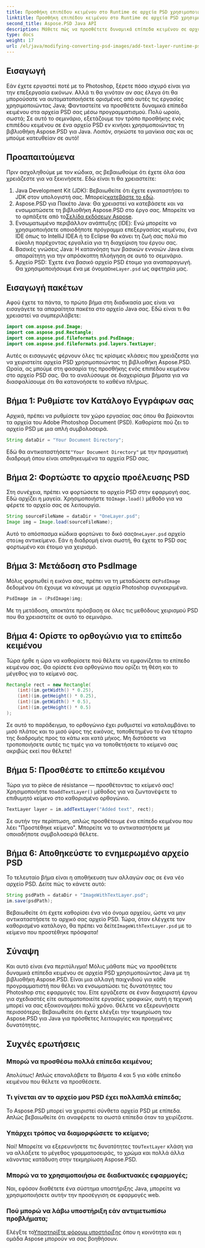 ```yaml
---
title: Προσθήκη επιπέδου κειμένου στο Runtime σε αρχεία PSD χρησιμοποιώντας Java
linktitle: Προσθήκη επιπέδου κειμένου στο Runtime σε αρχεία PSD χρησιμοποιώντας Java
second_title: Aspose.PSD Java API
description: Μάθετε πώς να προσθέτετε δυναμικά επίπεδα κειμένου σε αρχεία PSD χρησιμοποιώντας Java με το Aspose.PSD. Ακολουθήστε αυτό το βήμα προς βήμα σεμινάριο για συναρπαστικές δυνατότητες αυτοματισμού.
type: docs
weight: 17
url: /el/java/modifying-converting-psd-images/add-text-layer-runtime-psd-files/
---
```

## Εισαγωγή
Εάν έχετε εργαστεί ποτέ με το Photoshop, ξέρετε πόσο ισχυρό είναι για την επεξεργασία εικόνων. Αλλά τι θα γινόταν αν σας έλεγα ότι θα μπορούσατε να αυτοματοποιήσετε ορισμένες από αυτές τις εργασίες χρησιμοποιώντας Java; Φανταστείτε να προσθέτετε δυναμικά επίπεδα κειμένου στα αρχεία PSD σας μέσω προγραμματισμού. Πολύ ωραίο, σωστά; Σε αυτό το σεμινάριο, εξετάζουμε τον τρόπο προσθήκης ενός επιπέδου κειμένου σε ένα αρχείο PSD εν κινήσει χρησιμοποιώντας τη βιβλιοθήκη Aspose.PSD για Java. Λοιπόν, σηκώστε τα μανίκια σας και ας μπούμε κατευθείαν σε αυτό!
## Προαπαιτούμενα
Πριν ασχοληθούμε με τον κώδικα, ας βεβαιωθούμε ότι έχετε όλα όσα χρειάζεστε για να ξεκινήσετε. Εδώ είναι τι θα χρειαστείτε:
1.  Java Development Kit (JDK): Βεβαιωθείτε ότι έχετε εγκαταστήσει το JDK στον υπολογιστή σας. Μπορείς[κατεβάστε το εδώ](https://www.oracle.com/java/technologies/javase-jdk11-downloads.html).
2.  Aspose.PSD για Πακέτο Java: Θα χρειαστεί να κατεβάσετε και να ενσωματώσετε τη βιβλιοθήκη Aspose.PSD στο έργο σας. Μπορείτε να το αρπάξετε από το[Σελίδα εκδόσεων Aspose](https://releases.aspose.com/psd/java/).
3. Ενσωματωμένο περιβάλλον ανάπτυξης (IDE): Ενώ μπορείτε να χρησιμοποιήσετε οποιοδήποτε πρόγραμμα επεξεργασίας κειμένου, ένα IDE όπως το IntelliJ IDEA ή το Eclipse θα κάνει τη ζωή σας πολύ πιο εύκολη παρέχοντας εργαλεία για τη διαχείριση του έργου σας.
4. Βασικές γνώσεις Java: Η κατανόηση των βασικών εννοιών Java είναι απαραίτητη για την απρόσκοπτη πλοήγηση σε αυτό το σεμινάριο.
5.  Αρχείο PSD: Έχετε ένα βασικό αρχείο PSD έτοιμο για αναπαραγωγή. Θα χρησιμοποιήσουμε ένα με όνομα`OneLayer.psd` ως αφετηρία μας.
## Εισαγωγή πακέτων
Αφού έχετε τα πάντα, το πρώτο βήμα στη διαδικασία μας είναι να εισαγάγετε τα απαραίτητα πακέτα στο αρχείο Java σας. Εδώ είναι τι θα χρειαστεί να συμπεριλάβετε:
```java
import com.aspose.psd.Image;
import com.aspose.psd.Rectangle;
import com.aspose.psd.fileformats.psd.PsdImage;
import com.aspose.psd.fileformats.psd.layers.TextLayer;
```
Αυτές οι εισαγωγές φέρνουν όλες τις κρίσιμες κλάσεις που χρειάζεστε για να χειριστείτε αρχεία PSD χρησιμοποιώντας τη βιβλιοθήκη Aspose.PSD.
Ωραία, ας μπούμε στη φασαρία της προσθήκης ενός επιπέδου κειμένου στο αρχείο PSD σας. Θα το αναλύσουμε σε διαχειρίσιμα βήματα για να διασφαλίσουμε ότι θα κατανοήσετε το καθένα πλήρως.
## Βήμα 1: Ρυθμίστε τον Κατάλογο Εγγράφων σας
Αρχικά, πρέπει να ρυθμίσετε τον χώρο εργασίας σας όπου θα βρίσκονται τα αρχεία του Adobe Photoshop Document (PSD). Καθορίστε πού ζει το αρχείο PSD με μια απλή συμβολοσειρά.
```java
String dataDir = "Your Document Directory"; 
```
 Εδώ θα αντικαταστήσετε`"Your Document Directory"` με την πραγματική διαδρομή όπου είναι αποθηκευμένα τα αρχεία PSD σας.
## Βήμα 2: Φορτώστε το αρχείο προέλευσης PSD
Στη συνέχεια, πρέπει να φορτώσετε το αρχείο PSD στην εφαρμογή σας. Εδώ αρχίζει η μαγεία. Χρησιμοποιήστε το`Image.load()` μέθοδο για να φέρετε το αρχείο σας σε λειτουργία.
```java
String sourceFileName = dataDir + "OneLayer.psd"; 
Image img = Image.load(sourceFileName);
```
 Αυτό το απόσπασμα κώδικα φορτώνει το δικό σας`OneLayer.psd` αρχείο στο`img` αντικείμενο. Εάν η διαδρομή είναι σωστή, θα έχετε το PSD σας φορτωμένο και έτοιμο για χειρισμό.
## Βήμα 3: Μετάδοση στο PsdImage
 Μόλις φορτωθεί η εικόνα σας, πρέπει να τη μεταδώσετε σε`PsdImage` δεδομένου ότι έχουμε να κάνουμε με αρχεία Photoshop συγκεκριμένα.
```java
PsdImage im = (PsdImage)img;
```
Με τη μετάδοση, αποκτάτε πρόσβαση σε όλες τις μεθόδους χειρισμού PSD που θα χρειαστείτε σε αυτό το σεμινάριο.
## Βήμα 4: Ορίστε το ορθογώνιο για το επίπεδο κειμένου
Τώρα ήρθε η ώρα να καθορίσετε πού θέλετε να εμφανίζεται το επίπεδο κειμένου σας. Θα ορίσετε ένα ορθογώνιο που ορίζει τη θέση και το μέγεθος για το κείμενό σας.
```java
Rectangle rect = new Rectangle(
    (int)(im.getWidth() * 0.25),
    (int)(im.getHeight() * 0.25),
    (int)(im.getWidth() * 0.5),
    (int)(im.getHeight() * 0.5)
);
```
Σε αυτό το παράδειγμα, το ορθογώνιο έχει ρυθμιστεί να καταλαμβάνει το μισό πλάτος και το μισό ύψος της εικόνας, τοποθετημένο το ένα τέταρτο της διαδρομής προς τα κάτω και κατά μήκος. Μη διστάσετε να τροποποιήσετε αυτές τις τιμές για να τοποθετήσετε το κείμενό σας ακριβώς εκεί που θέλετε!
## Βήμα 5: Προσθέστε το επίπεδο κειμένου
 Τώρα για το pièce de résistance — προσθέτοντας το κείμενό σας! Χρησιμοποιήστε το`addTextLayer()` μέθοδος για να ζωντανέψετε το επιθυμητό κείμενο στο καθορισμένο ορθογώνιο.
```java
TextLayer layer = im.addTextLayer("Added text", rect);
```
Σε αυτήν την περίπτωση, απλώς προσθέτουμε ένα επίπεδο κειμένου που λέει "Προστέθηκε κείμενο". Μπορείτε να το αντικαταστήσετε με οποιαδήποτε συμβολοσειρά θέλετε.
## Βήμα 6: Αποθηκεύστε το ενημερωμένο αρχείο PSD
Το τελευταίο βήμα είναι η αποθήκευση των αλλαγών σας σε ένα νέο αρχείο PSD. Δείτε πώς το κάνετε αυτό:
```java
String psdPath = dataDir + "ImageWithTextLayer.psd";
im.save(psdPath);
```
 Βεβαιωθείτε ότι έχετε καθορίσει ένα νέο όνομα αρχείου, ώστε να μην αντικαταστήσετε το αρχικό σας αρχείο PSD. Τώρα, όταν ελέγχετε τον καθορισμένο κατάλογο, θα πρέπει να δείτε`ImageWithTextLayer.psd` με το κείμενο που προστέθηκε πρόσφατα!
## Σύναψη
Και αυτό είναι ένα περιτύλιγμα! Μόλις μάθατε πώς να προσθέτετε δυναμικά επίπεδα κειμένου σε αρχεία PSD χρησιμοποιώντας Java με τη βιβλιοθήκη Aspose.PSD. Είναι μια αλλαγή παιχνιδιού για κάθε προγραμματιστή που θέλει να ενσωματώσει τις δυνατότητες του Photoshop στις εφαρμογές του. Είτε εργάζεστε σε έναν διαχειριστή έργου για σχεδιαστές είτε αυτοματοποιείτε εργασίες γραφικών, αυτή η τεχνική μπορεί να σας εξοικονομήσει πολύ χρόνο.
Θέλετε να εξερευνήσετε περισσότερα; Βεβαιωθείτε ότι έχετε ελέγξει την τεκμηρίωση του Aspose.PSD για Java για πρόσθετες λειτουργίες και προηγμένες δυνατότητες.
## Συχνές ερωτήσεις
### Μπορώ να προσθέσω πολλά επίπεδα κειμένου;
Απολύτως! Απλώς επαναλάβετε τα Βήματα 4 και 5 για κάθε επίπεδο κειμένου που θέλετε να προσθέσετε.
### Τι γίνεται αν το αρχείο μου PSD έχει πολλαπλά επίπεδα;
Το Aspose.PSD μπορεί να χειριστεί σύνθετα αρχεία PSD με επίπεδα. Απλώς βεβαιωθείτε ότι αναφέρετε τα σωστά επίπεδα όταν τα χειρίζεστε.
### Υπάρχει τρόπος να διαμορφώσετε το κείμενο;
 Ναί! Μπορείτε να εξερευνήσετε τις δυνατότητες του`TextLayer` κλάση για να αλλάξετε το μέγεθος γραμματοσειράς, το χρώμα και πολλά άλλα κάνοντας κατάδυση στην τεκμηρίωση Aspose.PSD.
### Μπορώ να το χρησιμοποιήσω σε διαδικτυακές εφαρμογές;
Ναι, εφόσον διαθέτετε ένα σύστημα υποστήριξης Java, μπορείτε να χρησιμοποιήσετε αυτήν την προσέγγιση σε εφαρμογές web.
### Πού μπορώ να λάβω υποστήριξη εάν αντιμετωπίσω προβλήματα;
 Ελέγξτε το[Υποστηρίξτε φόρουμ υποστήριξης](https://forum.aspose.com/c/psd/34) όπου η κοινότητα και η ομάδα Aspose μπορούν να σας βοηθήσουν.